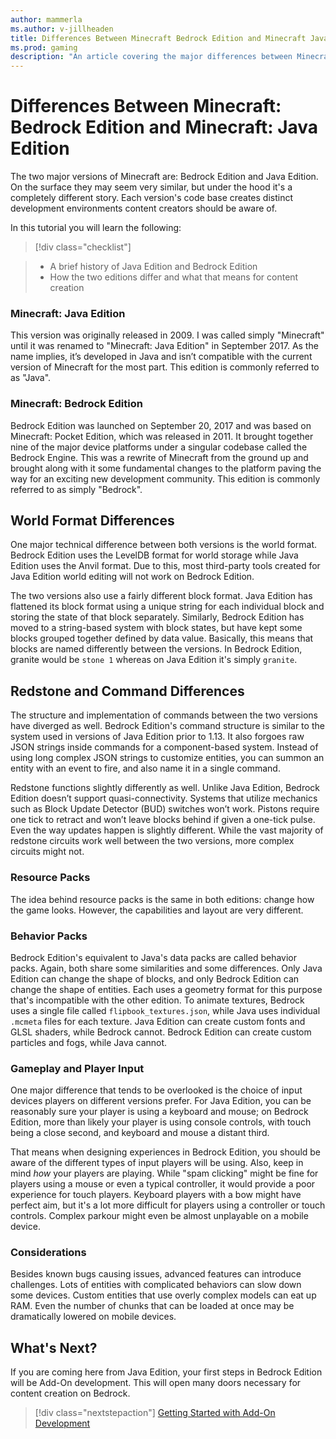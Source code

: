 ```yaml
---
author: mammerla
ms.author: v-jillheaden
title: Differences Between Minecraft Bedrock Edition and Minecraft Java Edition
ms.prod: gaming
description: "An article covering the major differences between Minecraft: Bedrock Edition and Minecraft: Java Edition"
---
```


# Differences Between Minecraft: Bedrock Edition and Minecraft: Java Edition

The two major versions of Minecraft are: Bedrock Edition and Java Edition. On the surface they may seem very similar, but under the hood it's a completely different story. Each version's code base creates distinct development environments content creators should be aware of.

In this tutorial you will learn the following:

> [!div class="checklist"]

> - A brief history of Java Edition and Bedrock Edition
> - How the two editions differ and what that means for content creation

### Minecraft: Java Edition

This version was originally released in 2009. I was called simply "Minecraft" until it was renamed to "Minecraft: Java Edition" in September 2017. As the name implies, it’s developed in Java and isn’t compatible with the current version of Minecraft for the most part. This edition is commonly referred to as "Java".

### Minecraft: Bedrock Edition

Bedrock Edition was launched on September 20, 2017 and was based on Minecraft: Pocket Edition, which was released in 2011. It brought together nine of the major device platforms under a singular codebase called the Bedrock Engine. This was a rewrite of Minecraft from the ground up and brought along with it some fundamental changes to the platform paving the way for an exciting new development community. This edition is commonly referred to as simply "Bedrock".

## World Format Differences

One major technical difference between both versions is the world format. Bedrock Edition uses the LevelDB format for world storage while Java Edition uses the Anvil format. Due to this, most third-party tools created for Java Edition world editing will not work on Bedrock Edition.

The two versions also use a fairly different block format. Java Edition has flattened its block format using a unique string for each individual block and storing the state of that block separately. Similarly, Bedrock Edition has moved to a string-based system with block states, but have kept some blocks grouped together defined by data value. Basically, this means that blocks are named differently between the versions. In Bedrock Edition, granite would be `stone 1` whereas on Java Edition it's simply `granite`.

## Redstone and Command Differences

The structure and implementation of commands between the two versions have diverged as well. Bedrock Edition's command structure is similar to the system used in versions of Java Edition prior to 1.13. It also forgoes raw JSON strings inside commands for a component-based system. Instead of using long complex JSON strings to customize entities, you can summon an entity with an event to fire, and also name it in a single command.

Redstone functions slightly differently as well. Unlike Java Edition, Bedrock Edition doesn’t support quasi-connectivity. Systems that utilize mechanics such as Block Update Detector (BUD) switches won’t work. Pistons require one tick to retract and won’t leave blocks behind if given a one-tick pulse. Even the way updates happen is slightly different. While the vast majority of redstone circuits work well between the two versions, more complex circuits might not.

### Resource Packs

The idea behind resource packs is the same in both editions: change how the game looks. However, the capabilities and layout are very different.

### Behavior Packs

Bedrock Edition's equivalent to Java's data packs are called behavior packs. Again, both share some similarities and some differences. Only Java Edition can change the shape of blocks, and only Bedrock Edition can change the shape of entities. Each uses a geometry format for this purpose that's incompatible with the other edition. To animate textures, Bedrock uses a single file called `flipbook_textures.json`, while Java uses individual `.mcmeta` files for each texture. Java Edition can create custom fonts and GLSL shaders, while Bedrock cannot. Bedrock Edition can create custom particles and fogs, while Java cannot.

### Gameplay and Player Input

One major difference that tends to be overlooked is the choice of input devices players on different versions prefer. For Java Edition, you can be reasonably sure your player is using a keyboard and mouse; on Bedrock Edition, more than likely your player is using console controls, with touch being a close second, and keyboard and mouse a distant third.

That means when designing experiences in Bedrock Edition, you should be aware of the different types of input players will be using. Also, keep in mind *how* your players are playing. While "spam clicking" might be fine for players using a mouse or even a typical controller, it would provide a poor experience for touch players. Keyboard players with a bow might have perfect aim, but it's a lot more difficult for players using a controller or touch controls. Complex parkour might even be almost unplayable on a mobile device.

### Considerations

Besides known bugs causing issues, advanced features can introduce challenges. Lots of entities with complicated behaviors can slow down some devices. Custom entities that use overly complex models can eat up RAM. Even the number of chunks that can be loaded at once may be dramatically lowered on mobile devices.

## What's Next?

If you are coming here from Java Edition, your first steps in Bedrock Edition will be Add-On development. This will open many doors necessary for content creation on Bedrock.

> [!div class="nextstepaction"]
> [Getting Started with Add-On Development](GettingStarted.md)
